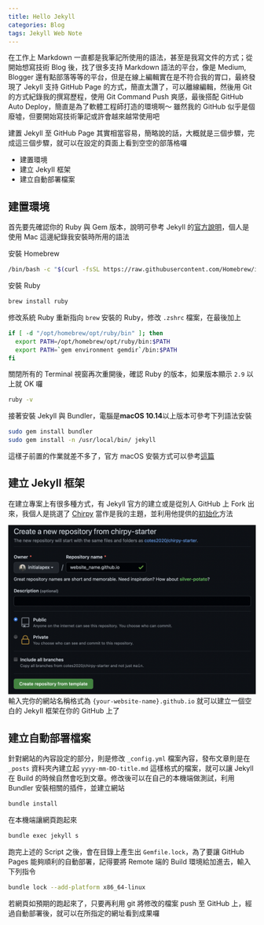 ```yaml
---
title: Hello Jekyll
categories: Blog
tags: Jekyll Web Note
---
```


在工作上 Markdown 一直都是我筆記所使用的語法，甚至是我寫文件的方式；從開始想寫技術 Blog 後，找了很多支持 Markdown 語法的平台，像是 Medium, Blogger 還有點部落等等的平台，但是在線上編輯實在是不符合我的胃口，最終發現了 Jekyll 支持 GitHub Page 的方式，簡直太讚了，可以離線編輯，然後用 Git 的方式紀錄我的撰寫歷程，使用 Git Command Push 爽感，最後搭配 GitHub Auto Deploy，簡直是為了軟體工程師打造的環境啊～ 雖然我的 GitHub 似乎是個廢墟，但要開始寫技術筆記或許會越來越常使用吧

建置 Jekyll 至 GitHub Page 其實相當容易，簡略說的話，大概就是三個步驟，完成這三個步驟，就可以在設定的頁面上看到空空的部落格囉
- 建置環境
- 建立 JekyII 框架
- 建立自動部署檔案

## 建置環境

首先要先確認你的 Ruby 與 Gem 版本，說明可參考 Jekyll 的[官方說明](https://jekyllrb.com/docs/installation/#requirements)，個人是使用 Mac 這邊紀錄我安裝時所用的語法

安裝 Homebrew
``` bash
/bin/bash -c "$(curl -fsSL https://raw.githubusercontent.com/Homebrew/install/HEAD/install.sh)"
```

安裝 Ruby
``` bash
brew install ruby
```

修改系統 Ruby 重新指向 `brew` 安裝的 Ruby，修改 `.zshrc` 檔案，在最後加上
``` bash
if [ -d "/opt/homebrew/opt/ruby/bin" ]; then
  export PATH=/opt/homebrew/opt/ruby/bin:$PATH
  export PATH=`gem environment gemdir`/bin:$PATH
fi
```

關閉所有的 Terminal 視窗再次重開後，確認 Ruby 的版本，如果版本顯示 `2.9` 以上就 OK 囉
``` bash
ruby -v
```

接著安裝 Jekyll 與 Bundler，電腦是**macOS 10.14**以上版本可參考下列語法安裝
``` bash
sudo gem install bundler
sudo gem install -n /usr/local/bin/ jekyll
```

這樣子前置的作業就差不多了，官方 macOS 安裝方式可以參考[這篇](https://jekyllrb.com/docs/installation/macos/)

## 建立 JekyII 框架

在建立專案上有很多種方式，有 Jekyll 官方的建立或是從別人 GitHub 上 Fork 出來，我個人是挑選了 [Chirpy](https://chirpy.cotes.page) 當作是我的主題，並利用他提供的[初始化](https://github.com/cotes2020/chirpy-starter/generate)方法

![Create from Starter](/assets/images/2022-02-14-Create-GitHub-Page.png)
輸入完你的網站名稱格式為 `{your-website-name}.github.io` 就可以建立一個空白的 JekyII 框架在你的 GitHub 上了

## 建立自動部署檔案

針對網站的內容設定的部分，則是修改 `_config.yml` 檔案內容，發布文章則是在 `_posts` 資料夾內建立起 `yyyy-mm-DD-title.md` 這樣格式的檔案，就可以讓 Jekyll 在 Build 的時候自然會吃到文章。修改後可以在自己的本機端做測試，利用 Bundler 安裝相關的插件，並建立網站
``` bash
bundle install 
```

在本機端讓網頁跑起來
``` bash
bundle exec jekyll s
```

跑完上述的 Script 之後，會在目錄上產生出 `Gemfile.lock`，為了要讓 GitHub Pages 能夠順利的自動部署，記得要將 Remote 端的 Build 環境給加進去，輸入下列指令
```bash
bundle lock --add-platform x86_64-linux
```

若網頁如預期的跑起來了，只要再利用 git 將修改的檔案 push 至 GitHub 上，經過自動部署後，就可以在所指定的網址看到成果囉

